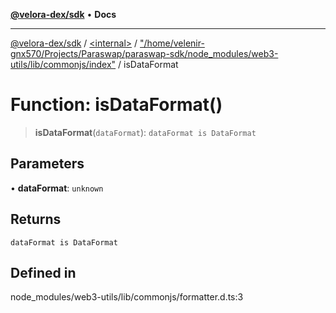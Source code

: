 [**@velora-dex/sdk**](../../../../README.md) • **Docs**

***

[@velora-dex/sdk](../../../../globals.md) / [\<internal\>](../../../README.md) / ["/home/velenir-gnx570/Projects/Paraswap/paraswap-sdk/node\_modules/web3-utils/lib/commonjs/index"](../README.md) / isDataFormat

# Function: isDataFormat()

> **isDataFormat**(`dataFormat`): `dataFormat is DataFormat`

## Parameters

• **dataFormat**: `unknown`

## Returns

`dataFormat is DataFormat`

## Defined in

node\_modules/web3-utils/lib/commonjs/formatter.d.ts:3
